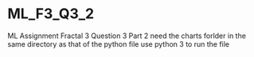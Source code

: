 # ML_F3_Q3_2
ML Assignment Fractal 3 Question 3 Part 2
need the charts forlder in the same directory as that of the python file
use python 3 to run the file
